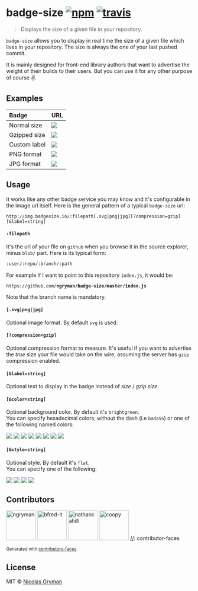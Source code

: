 # badge-size [![npm][npm-image]][npm-url] [![travis][travis-image]][travis-url]

[npm-image]: https://img.shields.io/npm/v/badge-size.svg?style=flat
[npm-url]: https://npmjs.org/package/badge-size
[travis-image]: https://img.shields.io/travis/ngryman/badge-size.svg?style=flat
[travis-url]: https://travis-ci.org/ngryman/badge-size

> Displays the size of a given file in your repository.


`badge-size` allows you to display in real time the size of a given file which lives in your repository.
The size is always the one of your last pushed commit.

It is mainly designed for front-end library authors that want to advertise the weight of
their builds to their users. But you can use it for any other purpose of course :v:.


## Examples

 Badge       | URL
:------------|:---------------------------------------------------------------------------------|
Normal size  | ![](http://img.badgesize.io/ngryman/badge-size/master/index.js.svg)
Gzipped size | ![](http://img.badgesize.io/ngryman/badge-size/master/index.js.svg?compression=gzip)
Custom label | ![](http://img.badgesize.io/ngryman/badge-size/master/index.js.svg?label=As_tiny_as)
PNG format   | ![](http://img.badgesize.io/ngryman/badge-size/master/index.js.png)
JPG format   | ![](http://img.badgesize.io/ngryman/badge-size/master/index.js.jpg)


## Usage

It works like any other badge service you may know and it's configurable in the image url itself.
Here is the general pattern of a typical `badge-size` url:

```
http://img.badgesize.io/:filepath[.svg|png|jpg][?compression=gzip][&label=string]
```

#### `:filepath`

It's the url of your file on `github` when you browse it in the source explorer, minus `blob/` part.
Here is its typical form:

```md
:user/:repo/:branch/:path
```

For example if I want to point to this repository `index.js`, it would be:

`https://github.com/`**`ngryman/badge-size/master/index.js`**

Note that the branch name is mandatory.

#### `[.svg|png|jpg]`

Optional image format. By default `svg` is used.

#### `[?compression=gzip]`

Optional compression format to measure. It's useful if you want to advertise the *true* size your
file would take on the wire, assuming the server has `gzip` compression enabled.

#### `[&label=string]`

Optional text to display in the badge instead of *size* / *gzip size*.

#### `[&color=string]`

Optional background color. By default it's `brightgreen`.<br>
You can specify hexadecimal colors, without the dash (i.e `bada55`) or one of the following named
colors:

![](https://img.shields.io/badge/color-brightgreen-brightgreen.svg)
![](https://img.shields.io/badge/color-green-green.svg)
![](https://img.shields.io/badge/color-yellowgreen-yellowgreen.svg)
![](https://img.shields.io/badge/color-yellow-yellow.svg)
![](https://img.shields.io/badge/color-orange-orange.svg)
![](https://img.shields.io/badge/color-red-red.svg)
![](https://img.shields.io/badge/color-lightgrey-lightgrey.svg)
![](https://img.shields.io/badge/color-blue-blue.svg)

#### `[&style=string]`

Optional style. By default it's `flat`.<br>
You can specify one of the following:

![](https://img.shields.io/badge/style-plastic-brightgreen.svg?style=plastic)
![](https://img.shields.io/badge/style-flat-brightgreen.svg?style=flat)
![](https://img.shields.io/badge/style-flat--square-brightgreen.svg?style=flat-square)
![](https://img.shields.io/badge/style-social-brightgreen.svg?style=social)


## Contributors

[//]: contributor-faces
<a href="https://github.com/ngryman"><img src="https://avatars.githubusercontent.com/u/892048?v=3" title="ngryman" width="80" height="80"></a>
<a href="https://github.com/bfred-it"><img src="https://avatars.githubusercontent.com/u/1402241?v=3" title="bfred-it" width="80" height="80"></a>
<a href="https://github.com/nathancahill"><img src="https://avatars.githubusercontent.com/u/1383872?v=3" title="nathancahill" width="80" height="80"></a>
<a href="https://github.com/coopy"><img src="https://avatars.githubusercontent.com/u/794843?v=3" title="coopy" width="80" height="80"></a>
[//]: contributor-faces

<sup>Generated with [contributors-faces](https://github.com/ngryman/contributor-faces).</sup>


## License

MIT © [Nicolas Gryman](http://ngryman.sh)
